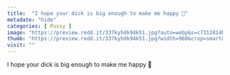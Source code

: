 ```yaml
---
title:  "I hope your dick is big enough to make me happy 🥰"
metadate: "hide"
categories: [ Pussy ]
image: "https://preview.redd.it/337kyhdk94k51.jpg?auto=webp&s=c7312814bdf96239577f1d299d4d6ea85bd68674"
thumb: "https://preview.redd.it/337kyhdk94k51.jpg?width=960&crop=smart&auto=webp&s=8a84c731843bf56ea08cdc6c6cee55320665ffc7"
visit: ""
---
```

I hope your dick is big enough to make me happy 🥰
